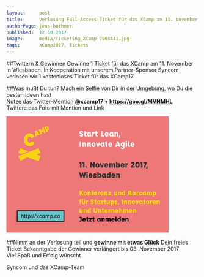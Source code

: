 ```yaml
---
layout:     post
title:      Verlosung Full-Access Ticket für das XCamp am 11. November in Wiesbaden
authorPage: jens-bothmer
published:  12.10.2017
image:      media/Ticketing_XCamp-700x441.jpg
tags:       XCamp2017, Tickets
---
```

##Twittern & Gewinnen
Gewinne 1 Ticket für das XCamp am 11. November in Wiesbaden. In Kooperation mit unserem Partner-Sponsor Syncom verlosen 
wir 1 kostenloses Ticket für das XCamp17.

##Was mußt Du tun?
Mach ein Selfie von Dir in der Umgebung, wo Du die besten Ideen hast<br>
Nutze das Twitter-Mention **@xcamp17 + https://goo.gl/MVNMHL** <br>
Twittere das Foto mit Mention und Link

![XCamp 2017 Aktion](/media/Flyer_XCAMP_DINA6_v5_Twitter_Kachel.png)

##Nimm an der Verlosung teil und **gewinne mit etwas Glück** Dein freies Ticket
Bekanntgabe der Gewinner verlängert bis 03. November 2017<br>
Viel Spaß und Erfolg wünscht<br>

Syncom und das XCamp-Team
